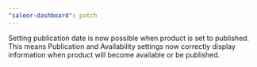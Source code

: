 ```yaml
---
"saleor-dashboard": patch
---
```


Setting publication date is now possible when product is set to published. This means Publication and Availability settings now correctly display information when product will become available or be published.
